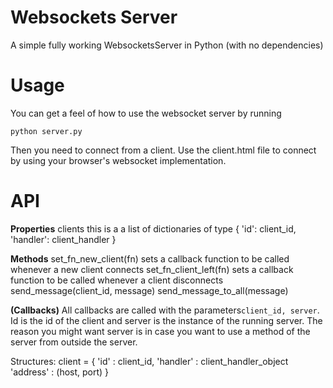 Websockets Server
=======================

A simple fully working WebsocketsServer in Python (with no dependencies)


Usage
=======================
You can get a feel of how to use the websocket server by running

    python server.py
    
Then you need to connect from a client. Use the client.html file to connect
by using your browser's websocket implementation.


API
=======================

**Properties**
clients this is a a list of dictionaries of type { 'id': client_id, 'handler': client_handler }

**Methods**
set_fn_new_client(fn) sets a callback function to be called whenever a new client connects
set_fn_client_left(fn) sets a callback function to be called whenever a client disconnects
send_message(client_id, message)
send_message_to_all(message)

**(Callbacks)**
All callbacks are called with the parameters`client_id, server`. Id is the id of the client and server is the instance of the running server. The reason you might want server is in case you want to use a method of the server from outside the server.


Structures:
client = {
	'id'      : client_id,
	'handler' : client_handler_object
	'address' : (host, port)
}
